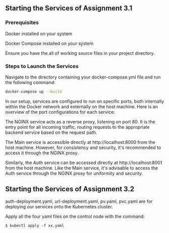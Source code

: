 ## Starting the Services of Assignment 3.1

### Prerequisites

Docker installed on your system

Docker Compose installed on your system

Ensure you have the all of working source files in your project directory.

### Steps to Launch the Services
Navigate to the directory containing your docker-compose.yml file and run the following command:
```bash
docker-compose up --build
```
In our setup, services are configured to run on specific ports, both internally within the Docker network and externally on the host machine. Here is an overview of the port configurations for each service:

The NGINX service acts as a reverse proxy, listening on port 80. It is the entry point for all incoming traffic, routing requests to the appropriate backend service based on the request path.

The Main service is accessible directly at http://localhost:8000 from the host machine. However, for consistency and security, it's recommended to access it through the NGINX proxy.

Similarly, the Auth service can be accessed directly at http://localhost:8001 from the host machine. Like the Main service, it's advisable to access the Auth service through the NGINX proxy for uniformity and security.

## Starting the Services of Assignment 3.2

auth-deployment.yaml, url-deployment.yaml, pv.yaml, pvc.yaml are for deploying our services onto the Kubernetes cluster.

Apply all the four yaml files on the control node with the command:

    $ kubectl apply -f xx.yaml